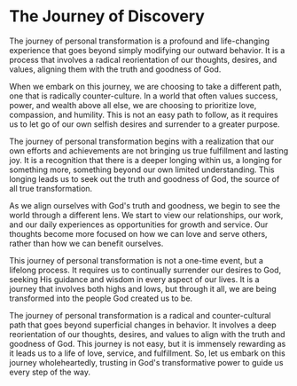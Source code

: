# The Journey of Discovery

The journey of personal transformation is a profound and life-changing experience that goes beyond
simply modifying our outward behavior. It is a process that involves a radical reorientation of our
thoughts, desires, and values, aligning them with the truth and goodness of God.

When we embark on this journey, we are choosing to take a different path, one that is radically
counter-culture. In a world that often values success, power, and wealth above all else, we are
choosing to prioritize love, compassion, and humility. This is not an easy path to follow, as it
requires us to let go of our own selfish desires and surrender to a greater purpose.

The journey of personal transformation begins with a realization that our own efforts and
achievements are not bringing us true fulfillment and lasting joy. It is a recognition that there
is a deeper longing within us, a longing for something more, something beyond our own limited
understanding. This longing leads us to seek out the truth and goodness of God, the source of all
true transformation.

As we align ourselves with God's truth and goodness, we begin to see the world through a different
lens. We start to view our relationships, our work, and our daily experiences as opportunities for
growth and service. Our thoughts become more focused on how we can love and serve others, rather
than how we can benefit ourselves.

This journey of personal transformation is not a one-time event, but a lifelong process. It requires
us to continually surrender our desires to God, seeking His guidance and wisdom in every aspect of
our lives. It is a journey that involves both highs and lows, but through it all, we are being
transformed into the people God created us to be.

The journey of personal transformation is a radical and counter-cultural path that
goes beyond superficial changes in behavior. It involves a deep reorientation of our thoughts,
desires, and values to align with the truth and goodness of God. This journey is not easy, but it
is immensely rewarding as it leads us to a life of love, service, and fulfillment. So, let us
embark on this journey wholeheartedly, trusting in God's transformative power to guide us every
step of the way.
